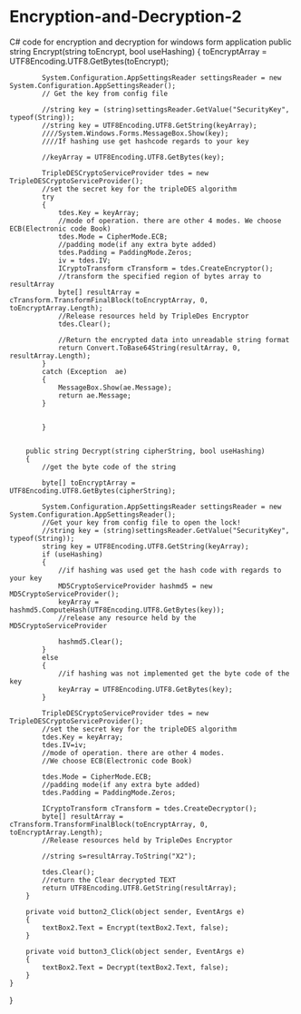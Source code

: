 # Encryption-and-Decryption-2
C# code for encryption and decryption for windows form application 
public string Encrypt(string toEncrypt, bool useHashing)
        {
            toEncryptArray = UTF8Encoding.UTF8.GetBytes(toEncrypt);

            System.Configuration.AppSettingsReader settingsReader = new System.Configuration.AppSettingsReader();
            // Get the key from config file

            //string key = (string)settingsReader.GetValue("SecurityKey", typeof(String));
            //string key = UTF8Encoding.UTF8.GetString(keyArray);
            ////System.Windows.Forms.MessageBox.Show(key);
            ////If hashing use get hashcode regards to your key

            //keyArray = UTF8Encoding.UTF8.GetBytes(key);

            TripleDESCryptoServiceProvider tdes = new TripleDESCryptoServiceProvider();
            //set the secret key for the tripleDES algorithm
            try
            {
                tdes.Key = keyArray;
                //mode of operation. there are other 4 modes. We choose ECB(Electronic code Book)
                tdes.Mode = CipherMode.ECB;
                //padding mode(if any extra byte added)
                tdes.Padding = PaddingMode.Zeros;
                iv = tdes.IV;
                ICryptoTransform cTransform = tdes.CreateEncryptor();
                //transform the specified region of bytes array to resultArray
                byte[] resultArray = cTransform.TransformFinalBlock(toEncryptArray, 0, toEncryptArray.Length);
                //Release resources held by TripleDes Encryptor
                tdes.Clear();

                //Return the encrypted data into unreadable string format
                return Convert.ToBase64String(resultArray, 0, resultArray.Length);
            }
            catch (Exception  ae)
            {
                MessageBox.Show(ae.Message);
                return ae.Message;
            }
            

            }
        

        public string Decrypt(string cipherString, bool useHashing)
        {
            //get the byte code of the string

            byte[] toEncryptArray = UTF8Encoding.UTF8.GetBytes(cipherString);

            System.Configuration.AppSettingsReader settingsReader = new System.Configuration.AppSettingsReader();
            //Get your key from config file to open the lock!
            //string key = (string)settingsReader.GetValue("SecurityKey", typeof(String));
            string key = UTF8Encoding.UTF8.GetString(keyArray);
            if (useHashing)
            {
                //if hashing was used get the hash code with regards to your key
                MD5CryptoServiceProvider hashmd5 = new MD5CryptoServiceProvider();
                keyArray = hashmd5.ComputeHash(UTF8Encoding.UTF8.GetBytes(key));
                //release any resource held by the MD5CryptoServiceProvider

                hashmd5.Clear();
            }
            else
            {
                //if hashing was not implemented get the byte code of the key
                keyArray = UTF8Encoding.UTF8.GetBytes(key);
            }

            TripleDESCryptoServiceProvider tdes = new TripleDESCryptoServiceProvider();
            //set the secret key for the tripleDES algorithm
            tdes.Key = keyArray;
            tdes.IV=iv;
            //mode of operation. there are other 4 modes.
            //We choose ECB(Electronic code Book)

            tdes.Mode = CipherMode.ECB;
            //padding mode(if any extra byte added)
            tdes.Padding = PaddingMode.Zeros;

            ICryptoTransform cTransform = tdes.CreateDecryptor();
            byte[] resultArray = cTransform.TransformFinalBlock(toEncryptArray, 0, toEncryptArray.Length);
            //Release resources held by TripleDes Encryptor

            //string s=resultArray.ToString("X2");
                 
            tdes.Clear();
            //return the Clear decrypted TEXT
            return UTF8Encoding.UTF8.GetString(resultArray);
        }

        private void button2_Click(object sender, EventArgs e)
        {
            textBox2.Text = Encrypt(textBox2.Text, false);
        }

        private void button3_Click(object sender, EventArgs e)
        {
            textBox2.Text = Decrypt(textBox2.Text, false);
        }
    }
}

